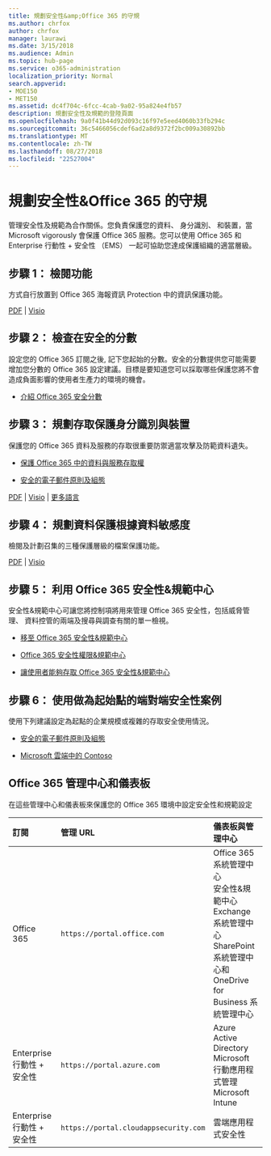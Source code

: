 ```yaml
---
title: 規劃安全性&amp;Office 365 的守規
ms.author: chrfox
author: chrfox
manager: laurawi
ms.date: 3/15/2018
ms.audience: Admin
ms.topic: hub-page
ms.service: o365-administration
localization_priority: Normal
search.appverid:
- MOE150
- MET150
ms.assetid: dc4f704c-6fcc-4cab-9a02-95a824e4fb57
description: 規劃安全性及規範的登陸頁面
ms.openlocfilehash: 9a0f41b44d92d093c16f97e5eed4060b33fb294c
ms.sourcegitcommit: 36c5466056cdef6ad2a8d9372f2bc009a30892bb
ms.translationtype: MT
ms.contentlocale: zh-TW
ms.lasthandoff: 08/27/2018
ms.locfileid: "22527004"
---
```

# <a name="plan-for-security-amp-compliance-in-office-365"></a>規劃安全性&amp;Office 365 的守規

管理安全性及規範為合作關係。您負責保護您的資料、 身分識別、 和裝置，當 Microsoft vigorously 會保護 Office 365 服務。您可以使用 Office 365 和 Enterprise 行動性 + 安全性 （EMS） 一起可協助您達成保護組織的適當層級。
  
## <a name="step-1-review-capabilities"></a>步驟 1： 檢閱功能

方式自行放置到 Office 365 海報資訊 Protection 中的資訊保護功能。 
  
[PDF](https://download.microsoft.com/download/2/3/D/23D91386-8349-4F7A-9470-FD5AED861F16/MSFT_cloud_architecture_informationprotection.pdf) | [Visio](https://download.microsoft.com/download/2/3/D/23D91386-8349-4F7A-9470-FD5AED861F16/MSFT_cloud_architecture_informationprotection.vsd)
  
## <a name="step-2-check-your-secure-score"></a>步驟 2： 檢查在安全的分數

設定您的 Office 365 訂閱之後, 記下您起始的分數。安全的分數提供您可能需要增加您分數的 Office 365 設定建議。目標是要知道您可以採取哪些保護您將不會造成負面影響的使用者生產力的環境的機會。
  
- [介紹 Office 365 安全分數](office-365-secure-score.md)
    
## <a name="step-3-plan-access-protection-for-identity-and-devices"></a>步驟 3： 規劃存取保護身分識別與裝置

保護您的 Office 365 資料及服務的存取很重要防禦適當攻擊及防範資料遺失。
  
- [保護 Office 365 中的資料與服務存取權](protect-access-to-data-and-services.md)
    
- [安全的電子郵件原則及組態](https://docs.microsoft.com/microsoft-365/enterprise/secure-email-recommended-policies)
    
[PDF](https://go.microsoft.com/fwlink/p/?linkid=841656) | [Visio](https://go.microsoft.com/fwlink/p/?linkid=841657) | [更多語言](https://www.microsoft.com/download/details.aspx?id=55032)
  
## <a name="step-4-plan-data-protection-based-on-data-sensitivity"></a>步驟 4： 規劃資料保護根據資料敏感度

檢閱及計劃召集的三種保護層級的檔案保護功能。
  
[PDF](http://download.microsoft.com/download/7/8/9/789645A5-BD10-4541-BC33-F8D1EFF5E911/MSFT_cloud_architecture_O365%20file%20protection.pdf) | [Visio](http://download.microsoft.com/download/7/8/9/789645A5-BD10-4541-BC33-F8D1EFF5E911/MSFT_cloud_architecture_O365%20file%20protection.vsdx)
  
## <a name="step-5-leverage-the-office-365-security-amp-compliance-center"></a>步驟 5： 利用 Office 365 安全性&amp;規範中心

安全性&amp;規範中心可讓您將控制項將用來管理 Office 365 安全性，包括威脅管理、 資料控管的兩端及搜尋與調查有關的單一檢視。 
  
- [移至 Office 365 安全性&amp;規範中心](go-to-the-securitycompliance-center.md)
    
- [Office 365 安全性權限&amp;規範中心](permissions-in-the-security-and-compliance-center.md)
    
- [讓使用者能夠存取 Office 365 安全性&amp;規範中心](grant-access-to-the-security-and-compliance-center.md)
    
## <a name="step-6-use-end-to-end-security-scenarios-as-starting-points"></a>步驟 6： 使用做為起始點的端對端安全性案例

使用下列建議設定為起點的企業規模或複雜的存取安全使用情況。
  
- [安全的電子郵件原則及組態](https://docs.microsoft.com/microsoft-365/enterprise/secure-email-recommended-policies)
    
- [Microsoft 雲端中的 Contoso](http://aka.ms/cloudarchcontoso)
    
## <a name="office-365-admin-centers-and-dashboards"></a>Office 365 管理中心和儀表板

在這些管理中心和儀表板來保護您的 Office 365 環境中設定安全性和規範設定
  
|**訂閱**|**管理 URL**|**儀表板與管理中心**|
|:-----|:-----|:-----|
|Office 365  <br/> |`https://portal.office.com`  <br/> | Office 365 系統管理中心  <br/>  安全性&amp;規範中心  <br/>  Exchange 系統管理中心  <br/>  SharePoint 系統管理中心和 OneDrive for Business 系統管理中心  <br/> |
|Enterprise 行動性 + 安全性  <br/> |`https://portal.azure.com`  <br/> | Azure Active Directory  <br/>  Microsoft 行動應用程式管理  <br/>  Microsoft Intune  <br/> |
|Enterprise 行動性 + 安全性  <br/> |`https://portal.cloudappsecurity.com`  <br/> | 雲端應用程式安全性  <br/> |
   

